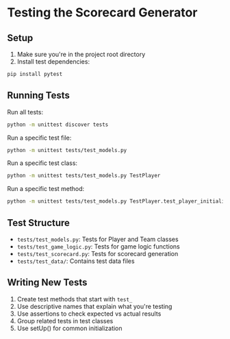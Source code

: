 # Testing the Scorecard Generator

## Setup
1. Make sure you're in the project root directory
2. Install test dependencies:
```bash
pip install pytest
```

## Running Tests
Run all tests:
```bash
python -m unittest discover tests
```

Run a specific test file:
```bash
python -m unittest tests/test_models.py
```

Run a specific test class:
```bash
python -m unittest tests/test_models.py TestPlayer
```

Run a specific test method:
```bash
python -m unittest tests/test_models.py TestPlayer.test_player_initialization
```

## Test Structure
- `tests/test_models.py`: Tests for Player and Team classes
- `tests/test_game_logic.py`: Tests for game logic functions
- `tests/test_scorecard.py`: Tests for scorecard generation
- `tests/test_data/`: Contains test data files

## Writing New Tests
1. Create test methods that start with `test_`
2. Use descriptive names that explain what you're testing
3. Use assertions to check expected vs actual results
4. Group related tests in test classes
5. Use setUp() for common initialization
